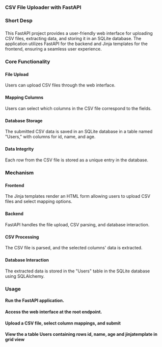<h3 align="left">CSV File Uploader with FastAPI</h3>
<div align="left">
</div>

###
<h3 align="left">Short Desp</h3>

###
<p align="left">This FastAPI project provides a user-friendly web interface for uploading CSV files, extracting data, and storing it in an SQLite database. The application utilizes FastAPI for the backend and Jinja templates for the frontend, ensuring a seamless user experience.</p>

<h3 align="left">Core Functionality</h3>

###
<h4>File Upload</h4>
<p align="left">Users can upload CSV files through the web interface.</p>

###
<h4>Mapping Columns</h4>
<p align="left">Users can select which columns in the CSV file correspond to the fields.</p>

###
<h4>Database Storage</h4>
<p align="left">The submitted CSV data is saved in an SQLite database in a table named "Users," with columns for id, name, and age.</p>

###
<h4>Data Integrity</h4>
<p align="left">Each row from the CSV file is stored as a unique entry in the database.</p>

<h3 align="left">Mechanism</h3>

###
<h4>Frontend</h4>
<p align="left">The Jinja templates render an HTML form allowing users to upload CSV files and select mapping options.</p>

###
<h4>Backend</h4>
<p align="left">FastAPI handles the file upload, CSV parsing, and database interaction.</p>

###
<h4>CSV Processing</h4>
<p align="left">The CSV file is parsed, and the selected columns' data is extracted.</p>

###
<h4>Database Interaction</h4>
<p align="left">The extracted data is stored in the "Users" table in the SQLite database using SQLAlchemy.</p>

<h3 align="left">Usage</h3>

<h4 align="left">Run the FastAPI application.</h4>

<h4 align="left">Access the web interface at the root endpoint.</h4>

<h4 align="left">Upload a CSV file, select column mappings, and submit</h4>

<h4 align="left">View the a table Users containing rows id, name, age and jinjatemplate in grid view</h4>
